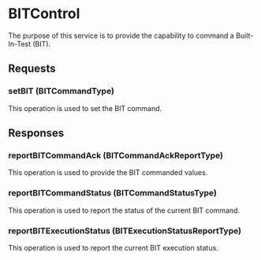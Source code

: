 # BITControl
The purpose of this service is to provide the capability to command a Built-In-Test (BIT).

## Requests
### setBIT (BITCommandType)
This operation is used to set the BIT command.

## Responses
### reportBITCommandAck (BITCommandAckReportType)
This operation is used to provide the BIT commanded values.
### reportBITCommandStatus (BITCommandStatusType)
This operation is used to report the status of the current BIT command.
### reportBITExecutionStatus (BITExecutionStatusReportType)
This operation is used to report the current BIT execution status.
